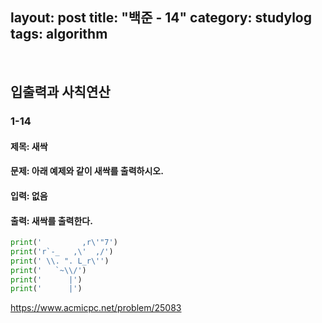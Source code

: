 ﻿
layout: post
title: "백준 - 14"
category: studylog
tags: algorithm
---

<br>


## 입출력과 사칙연산

### 1-14

#### 제목: 새싹
#### 문제: 아래 예제와 같이 새싹를 출력하시오.

#### 입력: 없음

#### 출력: 새싹를 출력한다.
```python
print('         ,r\'"7')
print('r`-_   ,\'  ,/')
print(' \\. ". L_r\'')
print('   `~\\/')
print('      |')
print('      |')
```

https://www.acmicpc.net/problem/25083